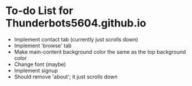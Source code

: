 # To-do List for Thunderbots5604.github.io

* Implement contact tab (currently just scrolls down)
* Implement 'browse' tab 
* Make main-content background color the same as the top background color
* Change font (maybe)
* Implement signup
* Should remove 'about'; it just scrolls down



